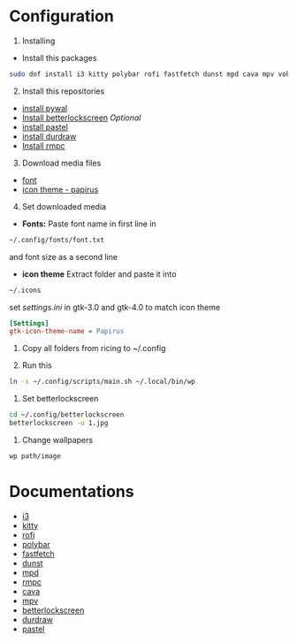 # Configuration

1. Installing
- Install this packages 
```bash
sudo dnf install i3 kitty polybar rofi fastfetch dunst mpd cava mpv vokoscreenNG
```

2. Install this repositories
- [install pywal](https://github.com/dylanaraps/pywal)
- [Install betterlockscreen](https://github.com/betterlockscreen/betterlockscreen)
*Optional*
- [install pastel](https://github.com/sharkdp/pastel)
- [install durdraw](https://github.com/cmang/durdraw/)
- [Install rmpc](https://mierak.github.io/rmpc/)


3. Download media files
- [font](https://www.nerdfonts.com/font-downloads)
- [icon theme - papirus](https://www.gnome-look.org/p/1166289)

4. Set downloaded media
- **Fonts:**
Paste font name in first line in 
```bash
~/.config/fonts/font.txt
```
and font size as a second line

- **icon theme**
Extract folder and paste it into
```bash
~/.icons
```
set *settings.ini* in gtk-3.0 and gtk-4.0 to match icon theme
```ini
[Settings]
gtk-icon-theme-name = Papirus
```

1. Copy all folders from ricing to ~/.config

2. Run this
```bash
ln -s ~/.config/scripts/main.sh ~/.local/bin/wp
```

1. Set betterlockscreen
```bash
cd ~/.config/betterlockscreen
betterlockscreen -u 1.jpg
```

1. Change wallpapers
```bash
wp path/image
```

# Documentations

- [i3](https://i3wm.org/docs/userguide.html)
- [kitty](https://sw.kovidgoyal.net/kitty/conf/)
- [rofi](https://davatorium.github.io/rofi/)
- [polybar](https://github.com/polybar/polybar/wiki)
- [fastfetch](https://github.com/fastfetch-cli/fastfetch)
- [dunst](https://dunst-project.org/documentation/)
- [mpd](https://mpd.readthedocs.io/en/latest/)
- [rmpc](https://mierak.github.io/rmpc/)
- [cava](https://github.com/karlstav/cava)
- [mpv](https://mpv.io/)
- [betterlockscreen](https://github.com/betterlockscreen/betterlockscreen)
- [durdraw](https://github.com/cmang/durdraw/)
- [pastel](https://github.com/sharkdp/pastel)